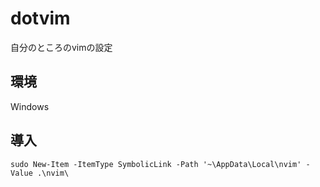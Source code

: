 # dotvim

自分のところのvimの設定

## 環境

Windows

## 導入

```pwershell
sudo New-Item -ItemType SymbolicLink -Path '~\AppData\Local\nvim' -Value .\nvim\
```
